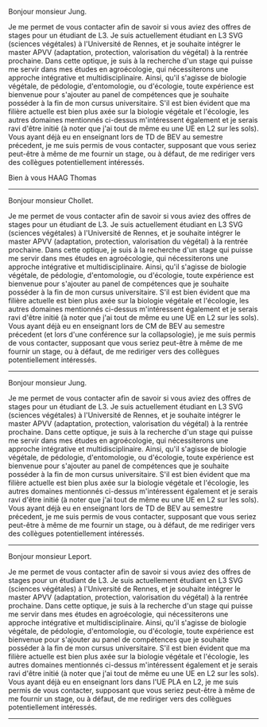 
Bonjour monsieur Jung.

Je me permet de vous contacter afin de savoir si vous aviez des offres de stages pour un étudiant de L3.
Je suis actuellement étudiant en L3 SVG (sciences végétales) à l'Université de Rennes, et je souhaite intégrer le master APVV (adaptation, protection, valorisation du végétal) à la rentrée prochaine.
Dans cette optique, je suis à la recherche d'un stage qui puisse me servir dans mes études en agroécologie, qui nécessiterons une approche intégrative et multidisciplinaire.
Ainsi, qu'il s'agisse de biologie végétale, de pédologie, d'entomologie, ou d'écologie, toute expérience est bienvenue pour s'ajouter au panel de compétences que je souhaite posséder à la fin de mon cursus universitaire.
S'il est bien évident que ma filière actuelle est bien plus axée sur la biologie végétale et l'écologie, les autres domaines mentionnés ci-dessus m'intéressent également et je serais ravi d'être initié (à noter que j'ai tout de même eu une UE en L2 sur les sols).
Vous ayant déjà eu en enseignant lors de TD de BEV au semestre précedent, je me suis permis de vous contacter, supposant que vous seriez peut-être à même de me fournir un stage, ou à défaut, de me rediriger vers des collègues potentiellement intéressés.

Bien à vous
HAAG Thomas

___
Bonjour monsieur Chollet.

Je me permet de vous contacter afin de savoir si vous aviez des offres de stages pour un étudiant de L3.
Je suis actuellement étudiant en L3 SVG (sciences végétales) à l'Université de Rennes, et je souhaite intégrer le master APVV (adaptation, protection, valorisation du végétal) à la rentrée prochaine.
Dans cette optique, je suis à la recherche d'un stage qui puisse me servir dans mes études en agroécologie, qui nécessiterons une approche intégrative et multidisciplinaire.
Ainsi, qu'il s'agisse de biologie végétale, de pédologie, d'entomologie, ou d'écologie, toute expérience est bienvenue pour s'ajouter au panel de compétences que je souhaite posséder à la fin de mon cursus universitaire.
S'il est bien évident que ma filière actuelle est bien plus axée sur la biologie végétale et l'écologie, les autres domaines mentionnés ci-dessus m'intéressent également et je serais ravi d'être initié (à noter que j'ai tout de même eu une UE en L2 sur les sols).
Vous ayant déjà eu en enseignant lors de CM de BEV au semestre précedent (et lors d'une conférence sur la collapsologie), je me suis permis de vous contacter, supposant que vous seriez peut-être à même de me fournir un stage, ou à défaut, de me rediriger vers des collègues potentiellement intéressés.
___
Bonjour monsieur Jung.

Je me permet de vous contacter afin de savoir si vous aviez des offres de stages pour un étudiant de L3.
Je suis actuellement étudiant en L3 SVG (sciences végétales) à l'Université de Rennes, et je souhaite intégrer le master APVV (adaptation, protection, valorisation du végétal) à la rentrée prochaine.
Dans cette optique, je suis à la recherche d'un stage qui puisse me servir dans mes études en agroécologie, qui nécessiterons une approche intégrative et multidisciplinaire.
Ainsi, qu'il s'agisse de biologie végétale, de pédologie, d'entomologie, ou d'écologie, toute expérience est bienvenue pour s'ajouter au panel de compétences que je souhaite posséder à la fin de mon cursus universitaire.
S'il est bien évident que ma filière actuelle est bien plus axée sur la biologie végétale et l'écologie, les autres domaines mentionnés ci-dessus m'intéressent également et je serais ravi d'être initié (à noter que j'ai tout de même eu une UE en L2 sur les sols).
Vous ayant déjà eu en enseignant lors de TD de BEV au semestre précedent, je me suis permis de vous contacter, supposant que vous seriez peut-être à même de me fournir un stage, ou à défaut, de me rediriger vers des collègues potentiellement intéressés.
___
Bonjour monsieur Leport.

Je me permet de vous contacter afin de savoir si vous aviez des offres de stages pour un étudiant de L3.
Je suis actuellement étudiant en L3 SVG (sciences végétales) à l'Université de Rennes, et je souhaite intégrer le master APVV (adaptation, protection, valorisation du végétal) à la rentrée prochaine.
Dans cette optique, je suis à la recherche d'un stage qui puisse me servir dans mes études en agroécologie, qui nécessiterons une approche intégrative et multidisciplinaire.
Ainsi, qu'il s'agisse de biologie végétale, de pédologie, d'entomologie, ou d'écologie, toute expérience est bienvenue pour s'ajouter au panel de compétences que je souhaite posséder à la fin de mon cursus universitaire.
S'il est bien évident que ma filière actuelle est bien plus axée sur la biologie végétale et l'écologie, les autres domaines mentionnés ci-dessus m'intéressent également et je serais ravi d'être initié (à noter que j'ai tout de même eu une UE en L2 sur les sols).
Vous ayant déjà eu en enseignant lors dans l'UE PLA en L2, je me suis permis de vous contacter, supposant que vous seriez peut-être à même de me fournir un stage, ou à défaut, de me rediriger vers des collègues potentiellement intéressés.
___
